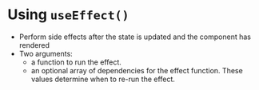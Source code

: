 # Using `useEffect()`

* Perform side effects after the state is updated and the component has rendered
* Two arguments:
    * a function to run the effect.
    * an optional array of dependencies for the effect function. These values determine when to re-run the effect.